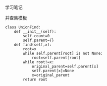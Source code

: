 学习笔记

并查集模板
    
    class UnionFind:
        def __init__(self):
            self.count=0
            self.parent={}
        def find(self,x):
            root=x
            while self.parent[root] is not None:
                root=self.parent[root]
            while root!=x:
                original_parent=self.parent[x]
                self.parent[x]=None
                x=original_parent
            return root

        
